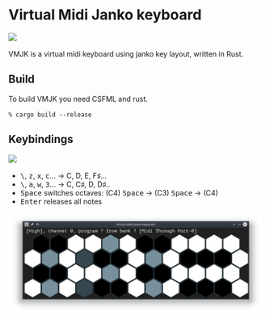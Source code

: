 # Virtual Midi Janko keyboard

![](https://ipfs.pics/ipfs/QmQMHAkrLBuARjXfPBoq46TUvy2wxvY4kmD73hiuW6Mm8o)

VMJK is a virtual midi keyboard using janko key layout, written in Rust.

## Build

To build VMJK you need CSFML and rust.

```
% cargo build --release
```

## Keybindings

![](http://i.stack.imgur.com/VJEZC.jpg)

- <kbd>\\</kbd>, <kbd>z</kbd>, <kbd>x</kbd>, <kbd>c</kbd>... → C, D, E, F♯... 
- <kbd>\\</kbd>, <kbd>a</kbd>, <kbd>w</kbd>, <kbd>3</kbd>... → C, C♯, D, D♯..
- <kbd>Space</kbd> switches octaves: (C4) <kbd>Space</kbd> → (C3) <kbd>Space</kbd> → (C4)
- <kbd>Enter</kbd> releases all notes

![](screenshot.png)
